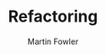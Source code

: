 ---
templateKey: book
title: Refactoring
author: Martin Fowler
category: Development
description: >-
  Fowler shows you how to flip between coding and refactoring, how often you should be committing your code and when you should be writing your tests. Highly recommended. The latest version of this book was updated to present the examples in JavaScript, which was an added plus for me since it’s my favorite language.
---
